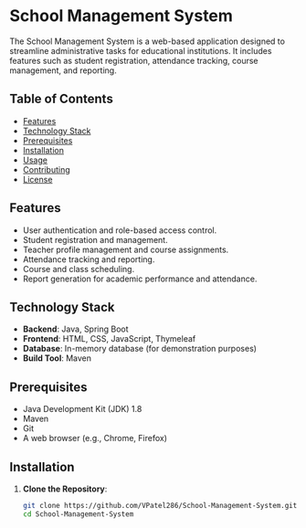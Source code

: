 # School Management System

The School Management System is a web-based application designed to streamline administrative tasks for educational institutions. It includes features such as student registration, attendance tracking, course management, and reporting.

## Table of Contents

- [Features](#features)
- [Technology Stack](#technology-stack)
- [Prerequisites](#prerequisites)
- [Installation](#installation)
- [Usage](#usage)
- [Contributing](#contributing)
- [License](#license)

## Features

- User authentication and role-based access control.
- Student registration and management.
- Teacher profile management and course assignments.
- Attendance tracking and reporting.
- Course and class scheduling.
- Report generation for academic performance and attendance.

## Technology Stack

- **Backend**: Java, Spring Boot
- **Frontend**: HTML, CSS, JavaScript, Thymeleaf
- **Database**: In-memory database (for demonstration purposes)
- **Build Tool**: Maven

## Prerequisites

- Java Development Kit (JDK) 1.8
- Maven
- Git
- A web browser (e.g., Chrome, Firefox)

## Installation

1. **Clone the Repository**:
   ```sh
   git clone https://github.com/VPatel286/School-Management-System.git
   cd School-Management-System
